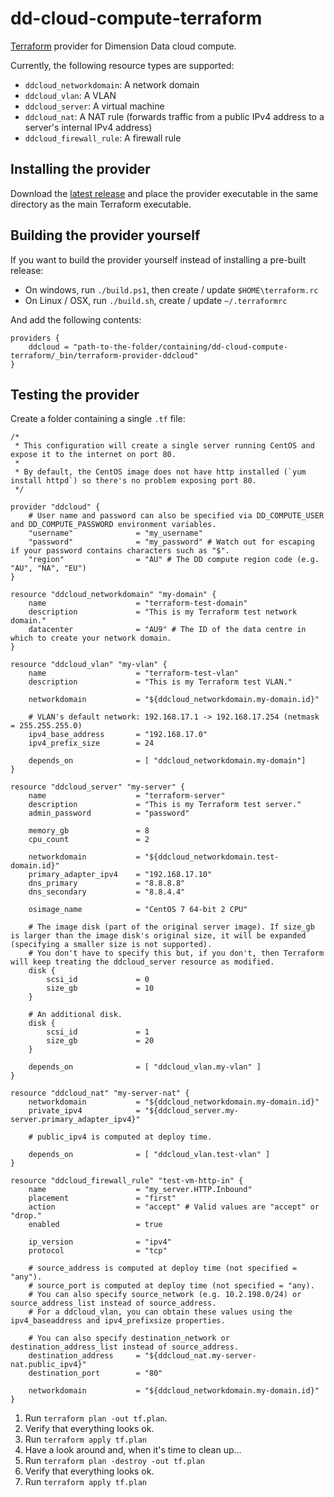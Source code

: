 # dd-cloud-compute-terraform
[Terraform](https://terraform.io/) provider for Dimension Data cloud compute.

Currently, the following resource types are supported:

* `ddcloud_networkdomain`: A network domain
* `ddcloud_vlan`: A VLAN
* `ddcloud_server`: A virtual machine
* `ddcloud_nat`: A NAT rule (forwards traffic from a public IPv4 address to a server's internal IPv4 address)
* `ddcloud_firewall_rule`: A firewall rule

## Installing the provider

Download the [latest release](https://github.com/DimensionDataResearch/dd-cloud-compute-terraform/releases) and place the provider executable in the same directory as the main Terraform executable.

## Building the provider yourself

If you want to build the provider yourself instead of installing a pre-built release:

* On windows, run `./build.ps1`, then create / update `$HOME\terraform.rc`
* On Linux / OSX, run `./build.sh`, create / update `~/.terraformrc`

And add the following contents:

```hcl
providers {
	ddcloud = "path-to-the-folder/containing/dd-cloud-compute-terraform/_bin/terraform-provider-ddcloud"
}
```

## Testing the provider

Create a folder containing a single `.tf` file:

```hcl
/*
 * This configuration will create a single server running CentOS and expose it to the internet on port 80.
 *
 * By default, the CentOS image does not have http installed (`yum install httpd`) so there's no problem exposing port 80.
 */

provider "ddcloud" {
	# User name and password can also be specified via DD_COMPUTE_USER and DD_COMPUTE_PASSWORD environment variables.
	"username"				= "my_username"
	"password"				= "my_password" # Watch out for escaping if your password contains characters such as "$".
	"region"				= "AU" # The DD compute region code (e.g. "AU", "NA", "EU")
}

resource "ddcloud_networkdomain" "my-domain" {
	name					= "terraform-test-domain"
	description				= "This is my Terraform test network domain."
	datacenter				= "AU9" # The ID of the data centre in which to create your network domain.
}

resource "ddcloud_vlan" "my-vlan" {
	name					= "terraform-test-vlan"
	description 			= "This is my Terraform test VLAN."

	networkdomain 			= "${ddcloud_networkdomain.my-domain.id}"

	# VLAN's default network: 192.168.17.1 -> 192.168.17.254 (netmask = 255.255.255.0)
	ipv4_base_address		= "192.168.17.0"
	ipv4_prefix_size		= 24

	depends_on				= [ "ddcloud_networkdomain.my-domain"]
}

resource "ddcloud_server" "my-server" {
	name					= "terraform-server"
	description 			= "This is my Terraform test server."
	admin_password			= "password"

	memory_gb				= 8
	cpu_count				= 2

	networkdomain 			= "${ddcloud_networkdomain.test-domain.id}"
	primary_adapter_ipv4	= "192.168.17.10"
	dns_primary				= "8.8.8.8"
	dns_secondary			= "8.8.4.4"

	osimage_name			= "CentOS 7 64-bit 2 CPU"

	# The image disk (part of the original server image). If size_gb is larger than the image disk's original size, it will be expanded (specifying a smaller size is not supported).
	# You don't have to specify this but, if you don't, then Terraform will keep treating the ddcloud_server resource as modified.
	disk {
		scsi_id             = 0
		size_gb             = 10
	}

	# An additional disk.
	disk {
		scsi_id             = 1
		size_gb             = 20
	}

	depends_on				= [ "ddcloud_vlan.my-vlan" ]
}

resource "ddcloud_nat" "my-server-nat" {
	networkdomain 			= "${ddcloud_networkdomain.my-domain.id}"
	private_ipv4			= "${ddcloud_server.my-server.primary_adapter_ipv4}"

	# public_ipv4 is computed at deploy time.

	depends_on				= [ "ddcloud_vlan.test-vlan" ]
}

resource "ddcloud_firewall_rule" "test-vm-http-in" {
	name 					= "my_server.HTTP.Inbound"
	placement				= "first"
	action					= "accept" # Valid values are "accept" or "drop."
	enabled					= true

	ip_version				= "ipv4"
	protocol				= "tcp"

	# source_address is computed at deploy time (not specified = "any").
	# source_port is computed at deploy time (not specified = "any).
	# You can also specify source_network (e.g. 10.2.198.0/24) or source_address_list instead of source_address.
	# For a ddcloud_vlan, you can obtain these values using the ipv4_baseaddress and ipv4_prefixsize properties.

	# You can also specify destination_network or destination_address_list instead of source_address.
	destination_address		= "${ddcloud_nat.my-server-nat.public_ipv4}"
	destination_port 		= "80"

	networkdomain 			= "${ddcloud_networkdomain.my-domain.id}"
}
```

1. Run `terraform plan -out tf.plan`.
2. Verify that everything looks ok.
3. Run `terraform apply tf.plan`
4. Have a look around and, when it's time to clean up...
5. Run `terraform plan -destroy -out tf.plan`
6. Verify that everything looks ok.
7. Run `terraform apply tf.plan`
